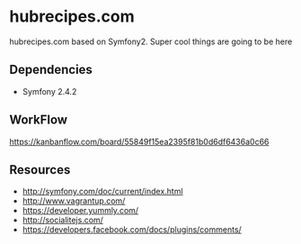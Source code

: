 hubrecipes.com
==============

hubrecipes.com based on Symfony2. Super cool things are going to be here


Dependencies
------
* Symfony 2.4.2


WorkFlow
------
https://kanbanflow.com/board/55849f15ea2395f81b0d6df6436a0c66


Resources
------
* http://symfony.com/doc/current/index.html
* http://www.vagrantup.com/
* https://developer.yummly.com/
* http://socialitejs.com/
* https://developers.facebook.com/docs/plugins/comments/
